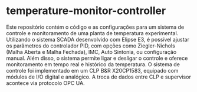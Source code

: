 # temperature-monitor-controller
Este repositório contém o código e as configurações para um sistema de controle e monitoramento de uma planta de temperatura experimental. Utilizando o sistema SCADA desenvolvido com Elipse E3, é possível ajustar os parâmetros do controlador PID, com opções como Ziegler-Nichols (Malha Aberta e Malha Fechada), IMC, Auto Sintonia, ou configuração manual. Além disso, o sistema permite ligar e desligar o controle e oferece monitoramento em tempo real e histórico da temperatura.
O sistema de controle foi implementado em um CLP B&R X20CP1583, equipado com módulos de I/O digital e analógico. A troca de dados entre CLP e supervisor acontece via protocolo OPC UA.
